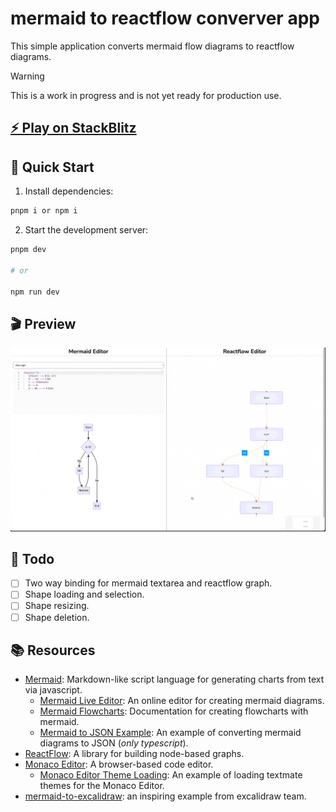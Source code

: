 # mermaid to reactflow converver app

This simple application converts mermaid flow diagrams to reactflow diagrams.

> [!WARNING]  
> This is a work in progress and is not yet ready for production use.

## [⚡️ Play on StackBlitz](https://stackblitz.com/~/github.com/relliv/mermaid-to-reactflow-converter)

## 🚀 Quick Start

1. Install dependencies:

```bash
pnpm i or npm i
```

2. Start the development server:

```bash
pnpm dev

# or

npm run dev
```

## 🎬 Preview

![Preview](./src/assets/images/mermaid-to-reactflow-converter-preview.gif)

## 📝 Todo

- [ ] Two way binding for mermaid textarea and reactflow graph.
- [ ] Shape loading and selection.
- [ ] Shape resizing.
- [ ] Shape deletion.

## 📚 Resources

- [Mermaid](https://mermaid.js.org/): Markdown-like script language for generating charts from text via javascript.
  - [Mermaid Live Editor](https://mermaid-js.github.io/mermaid-live-editor/): An online editor for creating mermaid diagrams.
  - [Mermaid Flowcharts](https://mermaid.js.org/syntax/flowchart.html): Documentation for creating flowcharts with mermaid.
  - [Mermaid to JSON Example](https://github.com/relliv/mermaidjs-to-json-example): An example of converting mermaid diagrams to JSON (*only typescript*).
- [ReactFlow](https://reactflow.dev/): A library for building node-based graphs.
- [Monaco Editor](https://microsoft.github.io/monaco-editor/): A browser-based code editor.
  - [Monaco Editor Theme Loading](https://github.com/relliv/monaco-editor-textmate-theme-loading-example): An example of loading textmate themes for the Monaco Editor.
- [mermaid-to-excalidraw](https://github.com/excalidraw/mermaid-to-excalidraw): an inspiring example from excalidraw team.
